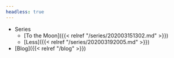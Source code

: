 ```yaml
---
headless: true
---
```

- Series
  - [To the Moon]({{< relref "/series/202003151302.md" >}})
  - [Less]({{< relref "/series/202003192005.md" >}})
- [Blog]({{< relref "/blog" >}})
<br />
